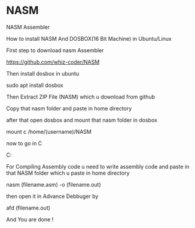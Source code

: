 # NASM
NASM Assembler 


How to install NASM And DOSBOX(16 Bit Machine) in Ubuntu/Linux

First step to download nasm Assembler

https://github.com/whiz-coder/NASM



Then install dosbox in ubuntu 

sudo apt install dosbox 



Then Extract ZIP File (NASM) which u download from github

Copy that nasm folder and paste in home directory 

after that open dosbox and mount that nasm folder in dosbox 

mount c /home/(username)/NASM

now to go in C 

C:

For Compiling Assembly code u need to write assembly code and paste in that NASM folder which u paste in home directory


nasm (filename.asm) -o (filename.out)

then open it in Advance Debbuger by

afd (filename.out)

And You are done !
